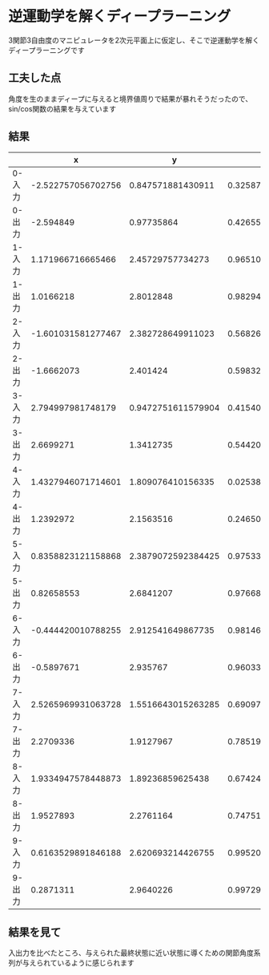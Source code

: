 # 逆運動学を解くディープラーニング
3関節3自由度のマニピュレータを2次元平面上に仮定し、そこで逆運動学を解くディープラーニングです

## 工夫した点
角度を生のままディープに与えると境界値周りで結果が暴れそうだったので、sin/cos関数の結果を与えています

## 結果
|  | x | y | cosθ | sinθ |
| --- | --- | --- | --- | --- |
| 0-入力 | -2.522757056702756	| 0.847571881430911 | 0.32587055221867334 | -0.9454143976038745 |
| 0-出力 | -2.594849 | 0.97735864 | 0.42655945 | -0.90445954 |
| 1-入力 | 1.171966716665466 | 2.45729757734273 | 0.965109142104185 | 0.261847940276268 |
| 1-出力 | 1.0166218 | 2.8012848 | 0.9829491 | 0.18387796 |
| 2-入力 | -1.601031581277467 | 2.382728649911023 | 0.5682664841232279 | -0.8228445801135383 |
| 2-出力 | -1.6662073 | 2.401424 | 0.5983265 | -0.80125237 |
| 3-入力 | 2.794997981748179 | 0.9472751611579904 | 0.41540690753018095 | 0.9096356969557713 |
| 3-出力 | 2.6699271 | 1.3412735 | 0.5442072 | 0.8389509 |
| 4-入力 | 1.4327946071714601 | 1.809076410156335 | 0.025388143069872048 | 0.9996776691471425 |
| 4-出力 | 1.2392972 | 2.1563516 | 0.2465053 | 0.9691414 |
| 5-入力 | 0.8358823121158868 | 2.3879072592384425 | 0.975330314935634 | -0.22075048531669644 |
| 5-出力 | 0.82658553 | 2.6841207 | 0.97668046 | -0.21469808 |
| 6-入力 | -0.444420010788255 | 2.912541649867735 | 0.9814665413588418 | -0.19163357793746094 |
| 6-出力 | -0.5897671 | 2.935767 | 0.96033543 | -0.27884746 |
| 7-入力 | 2.5265969931063728 | 1.5516643015263285 | 0.6909705684691534 | 0.722882890591149 |
| 7-出力 | 2.2709336 | 1.9127967 | 0.7851913 | 0.6192533 |
| 8-入力 | 1.9334947578448873 | 1.89236859625438 | 0.6742455581074204 | 0.7385072290590075 |
| 8-出力 | 1.9527893 | 2.2761164 | 0.74751836 | 0.66424114 |
| 9-入力 | 0.6163529891846188 | 2.620693214426755 | 0.9952042849129898 | 0.09781835865942833 |
| 9-出力 | 0.2871311 | 2.9640226 | 0.9972982 | -0.07345996 |

## 結果を見て
入出力を比べたところ、与えられた最終状態に近い状態に導くための関節角度系列が与えられているように感じられます
